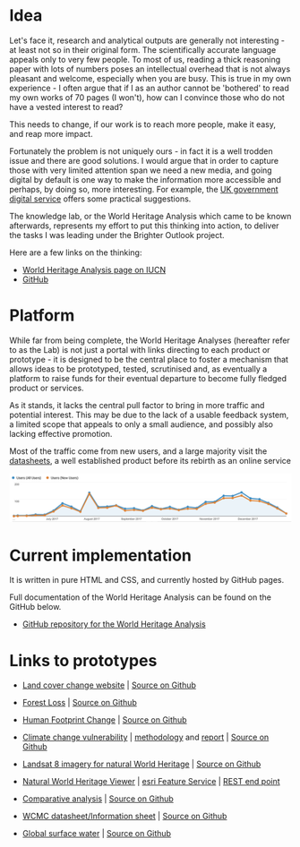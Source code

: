 # Idea

Let's face it, research and analytical outputs are generally not interesting - at least not so in their original form. The scientifically accurate language appeals only to very few people. To most of us, reading a thick reasoning paper with lots of numbers poses an intellectual overhead that is not always pleasant and welcome, especially when you are busy. This is true in my own experience - I often argue that if I as an author cannot be 'bothered' to read my own works of 70 pages (I won't), how can I convince those who do not have a vested interest to read? 

This needs to change, if our work is to reach more people, make it easy, and reap more impact. 

Fortunately the problem is not uniquely ours - in fact it is a well trodden issue and there are good solutions. I would argue that in order to capture those with very limited attention span we need a new media, and going digital by default is one way to make the information more accessible and perhaps, by doing so, more interesting. For example, the [UK government digital service](https://www.gov.uk/guidance/government-design-principles) offers some practical suggestions.

The knowledge lab, or the World Heritage Analysis which came to be known afterwards, represents my effort to put this thinking into action, to deliver the tasks I was leading under the Brighter Outlook project.

Here are a few links on the thinking:

- [World Heritage Analysis page on IUCN](https://www.iucn.org/theme/world-heritage/our-work/global-world-heritage-projects/world-heritage-analyses)
- [GitHub](https://github.com/Yichuans/wh-knowledge-lab#about)

# Platform

While far from being complete, the World Heritage Analyses (hereafter refer to as the Lab) is not just a portal with links directing to each product or prototype - it is designed to be the central place to foster a mechanism that allows ideas to be prototyped, tested, scrutinised and, as eventually a platform to raise funds for their eventual departure to become fully fledged product or services.

As it stands, it lacks the central pull factor to bring in more traffic and potential interest. This may be due to the lack of a usable feedback system, a limited scope that appeals to only a small audience, and possibly also lacking effective promotion. 

Most of the traffic come from new users, and a large majority visit the [datasheets](https://yichuans.github.io/datasheet/output/), a well established product before its rebirth as an online service

![user](./img/wha-user.png)

# Current implementation

It is written in pure HTML and CSS, and currently hosted by GitHub pages.

Full documentation of the World Heritage Analysis can be found on the GitHub below.

- [GitHub repository for the World Heritage Analysis](https://github.com/Yichuans/wh-knowledge-lab)

# Links to prototypes

- [Land cover change website](http://wh-app.yichuans.me/wh_app/landcover) | [Source on Github](https://github.com/Yichuans/World_Heritage_apps)

- [Forest Loss](http://world-heritage-analyses.greenfirescience.com/forest-loss/) | [Source on Github](https://github.com/Yichuans/forest-loss)

- [Human Footprint Change](http://world-heritage-analyses.greenfirescience.com/human-footprint/) | [Source on Github](https://github.com/Yichuans/human-footprint)

- [Climate change vulnerability](http://wh-app.yichuans.me/ccv) | [methodology](http://nbviewer.jupyter.org/github/Yichuans/climate-vulnerable-wh/blob/master/workspace.ipynb) and [report](http://nbviewer.jupyter.org/github/Yichuans/climate-vulnerable-wh/blob/master/report.ipynb) | [Source on Github](https://github.com/Yichuans/climate-vulnerable-wh)

- [Landsat 8 imagery for natural World Heritage](http://wh-app.yichuans.me/landsat) | [Source on Github](https://github.com/Yichuans/landsat)

- [Natural World Heritage Viewer](http://wcmc.io/3f3e) | [esri Feature Service](http://www.arcgis.com/home/item.html?id=d40e5b2b9be843ddb03eefb04c173ca4) | [REST end point](http://services5.arcgis.com/Mj0hjvkNtV7NRhA7/arcgis/rest/services/Latest_WH/FeatureServer)

- [Comparative analysis](http://whca.yichuans.me/) | [Source on Github](https://github.com/Yichuans/comparative-analysis-online)

- [WCMC datasheet/Information sheet](https://yichuans.github.io/datasheet/output/) | [Source on Github](https://github.com/Yichuans/datasheet)

- [Global surface water](https://yichuans413.appspot.com) | [Source on Github](https://github.com/Yichuans/gee-surface-water)




